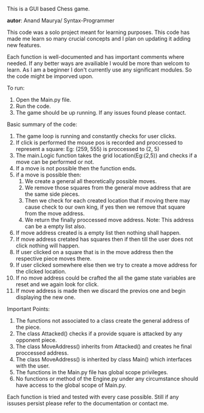 This is a GUI based Chess game.

__autor__: Anand Maurya/ Syntax-Programmer

This code was a solo project meant for learning purposes.
This code has made me learn so many crucial concepts and I plan on updating it adding new features.

Each function is well-documented and has important comments where needed.
If any better ways are availiable I would be more than welcom to learn.
As I am a beginner I don't currently use any significant modules. So the code might be imporved upon.


To run:
  1. Open the Main.py file.
  2. Run the code.
  3. The game should be up running.
  If any issues found please contact.


Basic summary of the code:
  1. The game loop is running and constantly checks for user clicks.
  2. If click is performed the mouse pos is recorded and proccessed to represent a square:
      Eg:
         (259, 555) is proccessed to (2, 5)
  3. The main.Logic function takes the grid location(Eg:(2,5)) and checks if a move can be performed or not.
  4. If a move is not possible then the function ends.
  5. if a move is possible then:
       1. We create a general all theoretically possible moves.
       2. We remove those squares from the general move address that are the same side pieces.
       3. Then we check for each created location that if moving there may cause check to our own king,
          if yes then we remove that square from the move address.
       4. We return the finally proccessed move address. Note: This address can be a empty list also.
  6. If move address created is a empty list then nothing shall happen.
  7. If move address cretated has squares then if then till the user does not click nothing will happen.
  8. If user clicked on a square that is in the move address then the respective piece moves there.
  9. If user clicked somewhere else then we try to create a move address for the clicked location.
  10. If no move address could be crafted the all the game state variables are reset and we again look for click.
  11. If move address is made then we discard the previos one and begin displaying the new one.

Important Points:
  1. The functions not associated to a class create the general address of the piece.
  2. The class Attacked() checks if a provide square is attacked by any opponent piece.
  3. The class MoveAddress() inherits from Attacked() and creates he final proccessed address.
  4. The class MoveAddress() is inherited by class Main() which interfaces with the user.
  5. The functions in the Main.py file has global scope privileges.
  6. No functions or method of the Engine.py under any circumstance should have access to the global scope of Main.py.

Each function is tried and tested with every case possible.
Still if any issuses persist please refer to the documentation or contact me.
  
  
